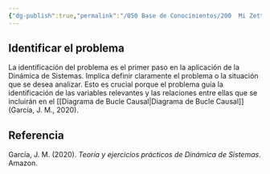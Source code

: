 ```yaml
---
{"dg-publish":true,"permalink":"/050 Base de Conocimientos/200  Mi Zettelkasten/040 Teoría General de Sistemas (TGS)/Zk Identificar el Problema/","tags":["problema"]}
---
```


## Identificar el problema

La identificación del problema es el primer paso en la aplicación de la Dinámica de Sistemas. Implica definir claramente el problema o la situación que se desea analizar. Esto es crucial porque el problema guía la identificación de las variables relevantes y las relaciones entre ellas que se incluirán en el [[Diagrama de Bucle Causal\|Diagrama de Bucle Causal]] (García, J. M., 2020).

## Referencia
García, J. M. (2020). _Teoría y ejercicios prácticos de Dinámica de Sistemas_. Amazon.
